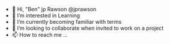 - 👋 Hi, "Ben" jp Rawson @jprawson
- 👀 I’m interested in Learning 
- 🌱 I’m currently becoming familiar with terms 
- 💞️ I’m looking to collaborate when invited to work on a project
- 📫 How to reach me ...

<!---
jprawson/jprawson is a ✨ special ✨ repository because its `README.md` (this file) appears on your GitHub profile.
You can click the Preview link to take a look at your changes.
--->
